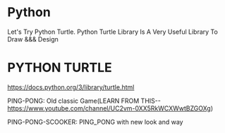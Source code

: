 # Python
Let's Try Python Turtle.
Python Turtle Library Is A Very Useful Library To Draw &&& Design
# PYTHON TURTLE
https://docs.python.org/3/library/turtle.html

PING-PONG:
Old classic Game(LEARN FROM THIS--https://www.youtube.com/channel/UC2vm-0XX5RkWCXWwtBZGOXg)

PING-PONG-SCOOKER:
PING_PONG with new look and way
